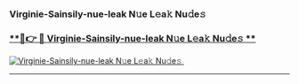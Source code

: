 ### Virginie-Sainsily-nue-leak N𝚞e L𝚎a𝚔 Nu𝚍e𝚜   

### [ **🔗👉 🔴 Virginie-Sainsily-nue-leak N𝚞e L𝚎a𝚔 Nu𝚍e𝚜 **](https://taap.it/xNRuk4)  

[![Virginie-Sainsily-nue-leak N𝚞e L𝚎a𝚔 Nu𝚍e𝚜 ](https://i.imgur.com/0qMVB7G.gif)](https://taap.it/xNRuk4)  

___  

